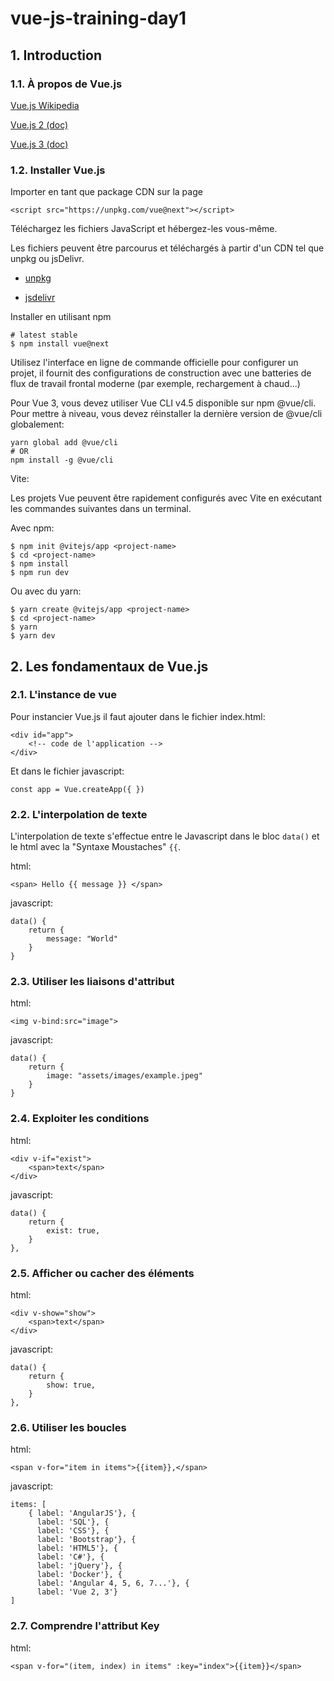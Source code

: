 # vue-js-training-day1

## 1. Introduction
### 1.1. À propos de Vue.js

[Vue.js Wikipedia](https://fr.wikipedia.org/wiki/Vue.js)

[Vue.js 2 (doc)](https://vuejs.org/v2/guide/)

[Vue.js 3 (doc)](https://v3.vuejs.org/guide/introduction.html)

### 1.2. Installer Vue.js

Importer en tant que package CDN sur la page

```
<script src="https://unpkg.com/vue@next"></script>
```

Téléchargez les fichiers JavaScript et hébergez-les vous-même.

Les fichiers peuvent être parcourus et téléchargés à partir d'un CDN tel que unpkg ou jsDelivr.

- [unpkg](https://unpkg.com/browse/vue@next/dist/)

- [jsdelivr](https://cdn.jsdelivr.net/npm/vue@next/dist/)

Installer en utilisant npm

```
# latest stable
$ npm install vue@next
```

Utilisez l'interface en ligne de commande officielle pour configurer un projet, il fournit des configurations de construction avec une batteries de flux de travail frontal moderne (par exemple, rechargement à chaud...)

Pour Vue 3, vous devez utiliser Vue CLI v4.5 disponible sur npm @vue/cli. Pour mettre à niveau, vous devez réinstaller la dernière version de @vue/cli globalement:

```
yarn global add @vue/cli
# OR
npm install -g @vue/cli
```

Vite:

Les projets Vue peuvent être rapidement configurés avec Vite en exécutant les commandes suivantes dans un terminal.

Avec npm:
```
$ npm init @vitejs/app <project-name>
$ cd <project-name>
$ npm install
$ npm run dev
```

Ou avec du yarn:
```
$ yarn create @vitejs/app <project-name>
$ cd <project-name>
$ yarn
$ yarn dev
```

## 2. Les fondamentaux de Vue.js
### 2.1. L'instance de vue

Pour instancier Vue.js il faut ajouter dans le fichier index.html:

```
<div id="app">
    <!-- code de l'application -->
</div>
```

Et dans le fichier javascript: 

```
const app = Vue.createApp({ })
```

### 2.2. L'interpolation de texte

L'interpolation de texte s'effectue entre le Javascript dans le bloc ```data()``` et le html avec la "Syntaxe Moustaches" ```{{```.

html:
```
<span> Hello {{ message }} </span>
```
javascript:
```
data() {
    return {
        message: "World"
    }
}
```

### 2.3. Utiliser les liaisons d'attribut

html:
```
<img v-bind:src="image">
```

javascript:
```
data() {
    return {
        image: "assets/images/example.jpeg"
    }       
}
```

### 2.4. Exploiter les conditions

html:
```
<div v-if="exist">
    <span>text</span>
</div>
```

javascript:
```
data() {
    return {
        exist: true,
    }       
},
```

### 2.5. Afficher ou cacher des éléments

html:
```
<div v-show="show">
    <span>text</span>
</div>
```

javascript:
```
data() {
    return {
        show: true,
    }       
},
```

### 2.6. Utiliser les boucles

html:
```
<span v-for="item in items">{{item}},</span>

```

javascript:
```
items: [
    { label: 'AngularJS'}, {
      label: 'SQL'}, {
      label: 'CSS'}, {
      label: 'Bootstrap'}, {
      label: 'HTML5'}, {
      label: 'C#'}, {
      label: 'jQuery'}, {
      label: 'Docker'}, {
      label: 'Angular 4, 5, 6, 7...'}, {
      label: 'Vue 2, 3'}
]
```

### 2.7. Comprendre l'attribut Key

html:
```
<span v-for="(item, index) in items" :key="index">{{item}}</span>

```




